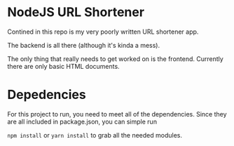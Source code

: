 # NodeJS URL Shortener
Contined in this repo is my very poorly written URL shortener app.

The backend is all there (although it's kinda a mess).

The only thing that really needs to get worked on is the frontend. Currently there are only basic HTML documents.

# Depedencies
For this project to run, you need to meet all of the dependencies. Since they are all included in package.json, you can simple run

`npm install` or `yarn install` to grab all the needed modules.
